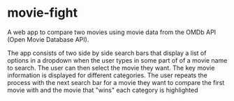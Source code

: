 # movie-fight
A web app to compare two movies using movie data from the OMDb API (Open Movie Database API).

The app consists of two side by side search bars that display a list of options in a dropdown when the user types in some part of of a movie name to search. The user can then select the movie they want. The key movie information is displayed for different categories. The user repeats the process with the next search bar for a movie they want to compare the first movie with and the movie that "wins" each category is highlighted

